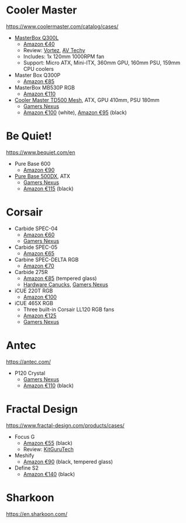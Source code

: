 # Cooler Master

<https://www.coolermaster.com/catalog/cases/>

* [MasterBox Q300L][cm9]
  - [Amazon €40][cm2]
  - Review: [Vortez][cm8], [AV Techy][cm10]
  - Includes: 1x 120mm 1000RPM fan
  - Support: Micro ATX, Mini-ITX, 360mm GPU, 160mm PSU, 159mm CPU coolers
* Master Box Q300P
  - [Amazon €85][cm7]
* MasterBox MB530P RGB
  - [Amazon €110][cm1]
* [Cooler Master TD500 Mesh][cm4], ATX, GPU 410mm, PSU 180mm
  - [Gamers Nexus][cm3]
  - [Amazon €100][cm5] (white), [Amazon €95][cm5] (black)

[cm1]: https://www.amazon.de/Cooler-Master-MCB-B530P-KHNN-S01-MasterBox-Glasplatten/dp/B07G5M7P4C
[cm2]: https://www.amazon.de/Cooler-Master-MasterBox-Seitenfenster-MCB-Q300L-KANN-S00/dp/B0785GRMPG%
[cm3]: https://www.youtube.com/watch?v=-iPggUimB4k
[cm4]: https://www.coolermaster.com/catalog/cases/mid-tower/masterbox-td500/
[cm5]: https://www.amazon.de/Cooler-Master-Masterbox-TD500-Mesh/dp/B0848JJB1Q
[cm6]: https://www.amazon.de/Cooler-Master-MasterBox-TD500-ARGB/dp/B0839Y7933
[cm7]: https://www.amazon.de/Cooler-Master-MCB-Q300P-KANN-S02-PC-Geh%C3%A4use-schwarz/dp/B07FDXGKC8
[cm8]: https://www.youtube.com/watch?v=v6NI0yQXZnw
[cm9]: https://www.coolermaster.com/catalog/cases/mini-tower/masterbox-q300l/
[cm10]: https://www.youtube.com/watch?v=UmH8o3rXpTA

# Be Quiet!

<https://www.bequiet.com/en>

* Pure Base 600
  - [Amazon €90][bq1]
* [Pure Base 500DX][bq3], ATX
  - [Gamers Nexus][bq2]
  - [Amazon €115][bq1] (black)

[bq1]: https://www.amazon.de/quiet-Pure-500DX-Black-PC-Geh%C3%A4use/dp/B087D7DBW6
[bq2]: https://www.youtube.com/watch?v=zCnagbKkVzE
[bq3]: https://www.bequiet.com/en/case/1854
[bq4]: https://www.amazon.de/quiet-Pure-Base-Tower-Gaming-Geh%C3%A4use/dp/B07TSG8G2H
[bq5]: https://www.youtube.com/watch?v=A75i3RItMCg
[bq6]: https://www.amazon.de/quiet-Window-Geh%C3%A4use-schwarz-BGW21/dp/B06WVRDC41

# Corsair

* Carbide SPEC-04
  - [Amazon €60][cs8]
  - [Gamers Nexus][cs9]
* Carbide SPEC-05
  - [Amazon €65][cs5]
* Carbine SPEC-DELTA RGB
  - [Amazon €70][cs10]
* Carbide 275R
  - [Amazon €85][cs4] (tempered glass)
  - [Hardware Canucks][cs6], [Gamers Nexus][cs7]
* iCUE 220T RGB
  - [Amazon €100][cs3]
* iCUE 465X RGB
  - Three built-in Corsair LL120 RGB fans
  - [Amazon €125][cs1]
  - [Gamers Nexus][cs2]

[cs1]: https://www.amazon.de/Corsair-Frontscheibe-integrierte-vielseitige-K%C3%BChloptionen/dp/B07WLNSSBW_
[cs2]: https://www.youtube.com/watch?v=uC-4AK8FyzM
[cs3]: https://www.amazon.de/Corsair-Airflow-Geh%C3%A4rtetes-Mid-Tower-Smartes/dp/B07RW8GLQJ
[cs4]: https://www.amazon.de/Corsair-Carbide-PC-Geh%C3%A4use-Mid-Tower-Acrylglas-Fenster/dp/B07BH23K53
[cs5]: https://www.amazon.de/Corsair-Carbide-Gaming-PC-Geh%C3%A4use-schwarz/dp/B079K1W3KB
[cs6]: https://www.youtube.com/watch?v=tShYQ2wq8MM
[cs7]: https://www.youtube.com/watch?v=ZybfT2sBG2A
[cs8]: https://www.amazon.de/Corsair-Carbide-Gaming-PC-Geh%C3%A4use-schwarz/dp/B01M3Y5FJ2
[cs9]: https://www.youtube.com/watch?v=_YEl2HE5F_k
[cs10]: https://www.amazon.de/Corsair-Spec-Delta-Mid-Tower-Geh%C3%A4usee-geh%C3%A4rtetem/dp/B07KGSJRC3

# Antec

<https://antec.com/>

* P120 Crystal
  - [Gamers Nexus][at2]
  - [Amazon €110][bq1] (black)


[at1]: https://www.youtube.com/watch?v=P2EW9YeiK-Y
[at2]: https://www.amazon.de/Antec-P120-Crystal-Midi-Tower-Tempered/dp/B00006B6UL

# Fractal Design

<https://www.fractal-design.com/products/cases/>

* Focus G
  - [Amazon €55][bq1] (black)
  - Review: [KitGuruTech][fd3]
* Meshify
  - [Amazon €90][bq1] (black, tempered glass)
* Define S2
  - [Amazon €140][bq1] (black)

[fd1]: https://www.amazon.de/Fractal-Design-Geh%C3%A4use-seitlichem-Fenster/dp/B074W7V1VR
[fd2]: https://www.amazon.de/Fractal-Design-Blackout-Seitenteil-geh%C3%A4rtetem-schwarz/dp/B07J1RMZB9
[fd3]: https://www.youtube.com/watch?v=DWzYYLSNd1k
[fd4]: https://www.amazon.de/Fractal-Design-Meshify-Blackout-Light/dp/B079FQZM89

# Sharkoon

<https://en.sharkoon.com/>

